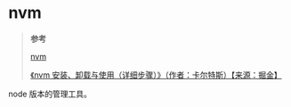 <!--
 * @Author: yaohebin
 * @Date: 2023-11-30 17:41:10
 * @LastEditTime: 2023-11-30 18:46:48
 * @LastEditors: yaohebin
 * @Description: nvm
-->

# nvm

> **参考**
>
> [nvm](https://github.com/nvm-sh/nvm/blob/master/README.md)
>
> [《nvm 安装、卸载与使用（详细步骤）》（作者：卡尔特斯）【来源：掘金】](https://juejin.cn/post/7000652162950758431)

node 版本的管理工具。
